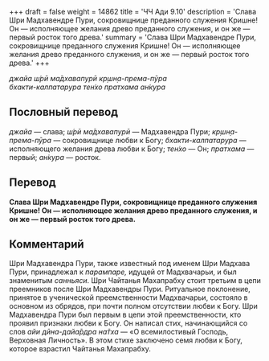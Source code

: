 +++
draft = false
weight = 14862
title = 'ЧЧ Ади 9.10'
description = 'Слава Шри Мадхавендре Пури, сокровищнице преданного служения Кришне! Он — исполняющее желания древо преданного служения, и он же — первый росток того древа.'
summary = 'Слава Шри Мадхавендре Пури, сокровищнице преданного служения Кришне! Он — исполняющее желания древо преданного служения, и он же — первый росток того древа.'
+++

_джайа ш́рӣ ма̄дхавапурӣ кр̣шн̣а-према-пӯра  
бхакти-калпатарура тен̇хо пратхама ан̇кура_

## Пословный перевод

_джайа_ — слава; _ш́рӣ_ _ма̄дхавапурӣ_ — Мадхавендра Пури; _кр̣шн̣а_\-_према_\-_пӯра_ — сокровищнице любви к Богу; _бхакти_\-_калпатарура_ — исполняющего желания древа любви к Богу; _тен̇хо_ — Он; _пратхама_ — первый; _ан̇кура_ — росток.

## Перевод

**Слава Шри Мадхавендре Пури, сокровищнице преданного служения Кришне! Он — исполняющее желания древо преданного служения, и он же — первый росток того древа.**

## Комментарий

Шри Мадхавендра Пури, также известный под именем Шри Мадхава Пури, принадлежал к _парампаре,_ идущей от Мадхвачарьи, и был знаменитым _санньяси_. Шри Чайтанья Махапрабху стоит третьим в цепи преемников после Шри Мадхавендры Пури. Ритуальное поклонение, принятое в ученической преемственности Мадхвачарьи, состояло в основном из обрядов, при почти полном отсутствии любви к Богу. Шри Мадхавендра Пури был первым в цепи этой преемственности, кто проявил признаки любви к Богу. Он написал стих, начинающийся со слов _айи дӣна-дайа̄рдра на̄тха_ — «О всемилостивый Господь, Верховная Личность». В этом стихе заключено семя любви к Богу, которое взрастил Чайтанья Махапрабху.
